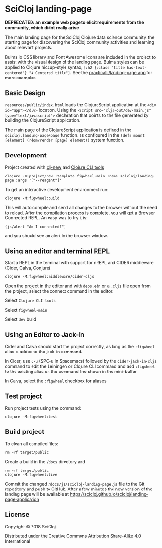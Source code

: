 # SciCloj landing-page

**DEPRECATED: an example web page to elicit requirements from the community, which didnt really arise**

The main landing page for the SciCloj Clojure data science community, the starting page for discovering the SciCloj community activities and learning about relevant projects.

[Bulma.io CSS library](https://bulma.io/) and [Font Awesome icons](https://fontawesome.com/) are included in the project to assist with the visual design of the landing page.  Bulma styles can be applied to Clojure hiccup-style syntax, `[:h2 {:class "title has-text-centered"} "A Centered title"]`.  See the [practicalli/landing-page app](https://github.com/practicalli/practicalli-landing-page/blob/master/src/practicalli_landing_page/content.cljs) for more examples

## Basic Design
`resources/public/index.html` loads the ClojureScript application at the `<div id="app"></div>` location.  Using the `<script src="cljs-out/dev-main.js" type="text/javascript">` declaration that points to the file generated by building the ClojureScript application.

The main page of the ClojureScript application is defined in the `scicloj.landing-page/page` function, as configured in the `(defn mount [element] (rdom/render [page] element))` system function.

## Development

Project created with [clj-new](http://practicalli.github.io/clojure/clojure-tools/projects/create.html) and [Clojure CLI tools](http://practicalli.github.io/clojure/clojure-tools/using-clojure-tools.html)

```shell
clojure -X:project/new :template figwheel-main :name scicloj/landing-page :args '["--reagent"]'
```

To get an interactive development environment run:

    clojure -M:figwheel:build

This will auto compile and send all changes to the browser without the
need to reload. After the compilation process is complete, you will
get a Browser Connected REPL. An easy way to try it is:

    (js/alert "Am I connected?")

and you should see an alert in the browser window.


## Using an editor and terminal REPL
Start a REPL in the terminal with support for nREPL and CIDER middleware (Cider, Calva, Conjure)

```shell
clojure -M:figwheel:middleware/cider-cljs
```

Open the project in the editor and with `deps.edn` or a `.cljs` file open from the project, select the connect command in the editor.

Select `Clojure CLI tools`

Select `figwheel-main`

Select `dev` build

## Using an Editor to Jack-in
Cider and Calva should start the project correctly, as long as the `:figwheel` alias is added to the jack-in command.

In Cider, use `C-u` (SPC-u in Spacemacs) followed by the `cider-jack-in-cljs` command to edit the Leiningen or Clojure CLI command and add `:figwheel` to the existing alias on the command line shown in the mini-buffer

In Calva, select the `:figwheel` checkbox for aliases


## Test project
Run project tests using the command:

    clojure -M:figwheel:test


## Build project
To clean all compiled files:

    rm -rf target/public

Create a build in the `/docs` directory and

    rm -rf target/public
    clojure -M:figwheel:live

Commit the changed `/docs/js/scicloj-landing-page.js` file to the Git repository and push to GitHub.  After a few minutes the new version of the landing page will be available at https://scicloj.github.io/scicloj/landing-page-application

## License

Copyright © 2018 SciCloj

Distributed under the Creative Commons Attribution Share-Alike 4.0 International
